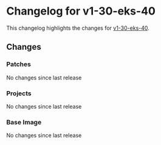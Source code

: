 # Changelog for v1-30-eks-40

This changelog highlights the changes for [v1-30-eks-40](https://github.com/aws/eks-distro/tree/v1-30-eks-40).

## Changes

### Patches
No changes since last release

### Projects
No changes since last release

### Base Image
No changes since last release

